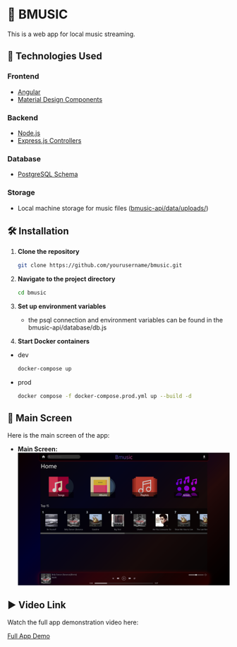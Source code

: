 # 🎵 BMUSIC

This is a web app for local music streaming.

## 🚀 Technologies Used

### **Frontend**

- [Angular](bmusic-ui/)
- [Material Design Components](bmusic-ui/src/app/navbar/navbar.component.ts)

### **Backend**

- [Node.js](bmusic-api/main.js)
- [Express.js Controllers](bmusic-api/services/uploadController.js)

### **Database**

- [PostgreSQL Schema](database/V1___initial_schema.sql)

### **Storage**

- Local machine storage for music files ([bmusic-api/data/uploads/](bmusic-api/data/uploads/))

## 🛠️ Installation

1. **Clone the repository**
   ```sh
   git clone https://github.com/yourusername/bmusic.git
   ```
2. **Navigate to the project directory**
   ```sh
   cd bmusic
   ```
3. **Set up environment variables**

   - the psql connection and environment variables can be found in the bmusic-api/database/db.js

4. **Start Docker containers**

- dev
  ```sh
  docker-compose up
  ```
- prod
  ```sh
  docker compose -f docker-compose.prod.yml up --build -d
  ```

## 📸 Main Screen

Here is the main screen of the app:

- **Main Screen:**
  ![Main Screen](/images/image.png)

## ▶️ Video Link

Watch the full app demonstration video here:

[Full App Demo](https://youtu.be/EFCkw3S3fM4)

